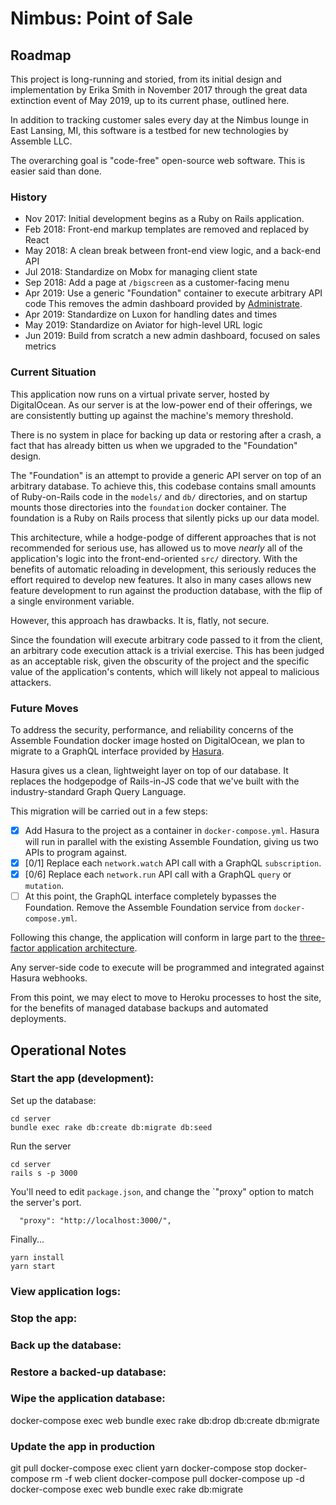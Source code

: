 # Nimbus: Point of Sale

## Roadmap

This project is long-running and storied,
from its initial design and implementation by Erika Smith in November 2017
through the great data extinction event of May 2019,
up to its current phase, outlined here.

In addition to tracking customer sales
every day at the Nimbus lounge in East Lansing, MI,
this software is a testbed for new technologies by Assemble LLC.

The overarching goal is "code-free" open-source web software.
This is easier said than done.

### History

* Nov 2017: Initial development begins as a Ruby on Rails application.
* Feb 2018: Front-end markup templates are removed and replaced by React
* May 2018: A clean break between front-end view logic, and a back-end API
* Jul 2018: Standardize on Mobx for managing client state
* Sep 2018: Add a page at `/bigscreen` as a customer-facing menu
* Apr 2019: Use a generic "Foundation" container to execute arbitrary API code
            This removes the admin dashboard provided by [Administrate].
* Apr 2019: Standardize on Luxon for handling dates and times
* May 2019: Standardize on Aviator for high-level URL logic
* Jun 2019: Build from scratch a new admin dashboard, focused on sales metrics

[Administrate]: https://administrate-prototype.herokuapp.com

### Current Situation

This application now runs on a virtual private server, hosted by DigitalOcean.
As our server is at the low-power end of their offerings,
we are consistently butting up against the machine's memory threshold.

There is no system in place for backing up data or restoring after a crash,
a fact that has already bitten us when we upgraded to the "Foundation" design.

The "Foundation" is an attempt to provide a generic API server
on top of an arbitrary database.
To achieve this, this codebase contains small amounts of Ruby-on-Rails code
in the `models/` and `db/` directories,
and on startup mounts those directories into the `foundation` docker container.
The foundation is a Ruby on Rails process that silently picks up our data model.

This architecture, while a hodge-podge of different approaches
that is not recommended for serious use,
has allowed us to move *nearly* all of the application's logic
into the front-end-oriented `src/` directory.
With the benefits of automatic reloading in development,
this seriously reduces the effort required to develop new features.
It also in many cases allows new feature development
to run against the production database,
with the flip of a single environment variable.

However, this approach has drawbacks.
It is, flatly, not secure.

Since the foundation will execute arbitrary code passed to it from the client,
an arbitrary code execution attack is a trivial exercise.
This has been judged as an acceptable risk, given the obscurity of the project
and the specific value of the application's contents,
which will likely not appeal to malicious attackers.

### Future Moves

To address the security, performance, and reliability concerns
of the Assemble Foundation docker image hosted on DigitalOcean,
we plan to migrate to a GraphQL interface provided by [Hasura].

Hasura gives us a clean, lightweight layer on top of our database.
It replaces the hodgepodge of Rails-in-JS code that we've built
with the industry-standard Graph Query Language.

This migration will be carried out in a few steps:

* [x] Add Hasura to the project as a container in `docker-compose.yml`.
      Hasura will run in parallel with the existing Assemble Foundation,
      giving us two APIs to program against.
* [x] [0/1] Replace each `network.watch` API call with a GraphQL `subscription`.
* [x] [0/6] Replace each `network.run` API call
            with a GraphQL `query` or `mutation`.
* [ ] At this point, the GraphQL interface completely bypasses the Foundation.
      Remove the Assemble Foundation service from `docker-compose.yml`.

Following this change, the application will conform in large part to the
[three-factor application architecture].

Any server-side code to execute will be programmed and integrated
against Hasura webhooks.

From this point, we may elect to move to Heroku processes to host the site,
for the benefits of managed database backups and automated deployments.

[Hasura]: https://hasura.io/
[three-factor application architecture]: https://3factor.app

## Operational Notes

### Start the app (development):

Set up the database:

```shell
cd server
bundle exec rake db:create db:migrate db:seed
```

Run the server
```shell
cd server
rails s -p 3000
```

You'll need to edit `package.json`,
and change the `"proxy" option to match the server's port.

```
  "proxy": "http://localhost:3000/",
```

Finally...

```shell
yarn install
yarn start
```

### View application logs:
### Stop the app:
### Back up the database:
### Restore a backed-up database:

### Wipe the application database:

docker-compose exec web bundle exec rake db:drop db:create db:migrate

### Update the app in production

git pull
docker-compose exec client yarn
docker-compose stop
docker-compose rm -f web client
docker-compose pull
docker-compose up -d
docker-compose exec web bundle exec rake db:migrate
